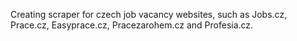 Creating scraper for czech job vacancy websites, such as Jobs.cz, Prace.cz, Easyprace.cz, Pracezarohem.cz and Profesia.cz.
